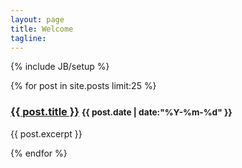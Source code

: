 ```yaml
---
layout: page
title: Welcome
tagline:
---
```

{% include JB/setup %}

{% for post in site.posts limit:25 %}
  <h3><a href="{{ BASE_PATH }}{{ post.url }}">{{ post.title }}</a> <small>{{ post.date | date:"%Y-%m-%d" }}</small></h3>
  <p>{{ post.excerpt }}</p>
{% endfor %}
